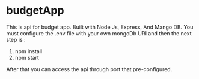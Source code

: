 # budgetApp

This is api for budget app. Built with Node Js, Express, And Mango DB.
You must configure the .env file with your own mongoDb URI and then the next step is : 
   1. npm install
   2. npm start
    
After that you can access the api through port that pre-configured.

